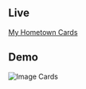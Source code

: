 ## Live

[My Hometown Cards](https://akcakoca-gezilecek-yerler.netlify.app/)

## Demo

![Image Cards](akcakoca.gif)
